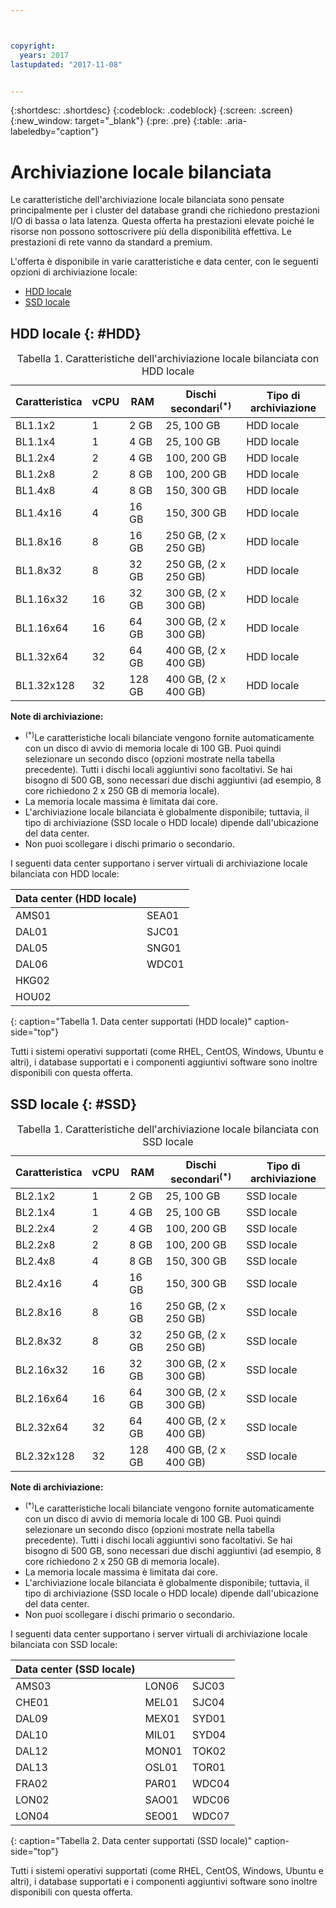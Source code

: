 ```yaml
---



copyright:
  years: 2017
lastupdated: "2017-11-08"


---
```


{:shortdesc: .shortdesc}
{:codeblock: .codeblock}
{:screen: .screen}
{:new_window: target="_blank"}
{:pre: .pre}
{:table: .aria-labeledby="caption"}

# Archiviazione locale bilanciata
Le caratteristiche dell'archiviazione locale bilanciata sono pensate principalmente per i cluster del database grandi che richiedono prestazioni I/O di bassa o lata latenza. Questa offerta ha prestazioni elevate poiché le risorse non possono sottoscrivere più della disponibilità effettiva. Le prestazioni di rete vanno da standard a premium.

L'offerta è disponibile in varie caratteristiche e data center, con le seguenti opzioni di archiviazione locale:

* [HDD locale](vsi_public_balanced_local.html#HDD)
* [SSD locale](vsi_public_balanced_local.html#SSD)

## HDD locale {: #HDD}
 
<table>
<CAPTION>Tabella 1. Caratteristiche dell'archiviazione locale bilanciata con HDD locale</CAPTION>
<THEAD>
<TR>
<th>Caratteristica</th>
<th>vCPU</th>
<th>RAM</th>
<th>Dischi secondari<sup>(*)</sup></th>
<th>Tipo di archiviazione</th>
</TR>
</THEAD>
<TBODY>
<tr>
<td>BL1.1x2</td>
<td>1</td>
<td>2 GB</td>
<td>25, 100 GB</td>
<td>HDD locale</td>
</tr>
<tr>
<td>BL1.1x4</td>
<td>1</td>
<td>4 GB</td>
<td>25, 100 GB</td>
<td>HDD locale</td>
</tr>
<tr>
<td>BL1.2x4</td>
<td>2</td>
<td>4 GB</td>
<td>100, 200 GB</td>
<td>HDD locale</td>
</tr>
<tr>
<td>BL1.2x8</td>
<td>2</td>
<td>8 GB</td>
<td>100, 200 GB</td>
<td>HDD locale</td>
</tr>
<tr>
<td>BL1.4x8</td>
<td>4</td>
<td>8 GB</td>
<td>150, 300 GB</td>
<td>HDD locale</td>
</tr>
<tr>
<td>BL1.4x16</td>
<td>4</td>
<td>16 GB</td>
<td>150, 300 GB</td>
<td>HDD locale</td>
</tr>
<tr>
<td>BL1.8x16</td>
<td>8</td>
<td>16 GB</td>
<td>250 GB, (2 x 250 GB)</td>
<td>HDD locale</td>
</tr>
<tr>
<td>BL1.8x32</td>
<td>8</td>
<td>32 GB</td>
<td>250 GB, (2 x 250 GB)</td>
<td>HDD locale</td>
</tr>
<tr>
<td>BL1.16x32</td>
<td>16</td>
<td>32 GB</td>
<td>300 GB, (2 x 300 GB)</td>
<td>HDD locale</td>
</tr>
<tr>
<td>BL1.16x64</td>
<td>16</td>
<td>64 GB</td>
<td>300 GB, (2 x 300 GB)</td>
<td>HDD locale</td>
</tr>
<tr>
<td>BL1.32x64</td>
<td>32</td>
<td>64 GB</td>
<td>400 GB, (2 x 400 GB)</td>
<td>HDD locale</td>
</tr>
<tr>
<td>BL1.32x128</td>
<td>32</td>
<td>128 GB</td>
<td>400 GB, (2 x 400 GB)</td>
<td>HDD locale</td>
</tr>
</TBODY>
</table>

**Note di archiviazione:**
* <sup>(*)</sup>Le caratteristiche locali bilanciate vengono fornite automaticamente con un disco di avvio di memoria locale di 100 GB. Puoi quindi selezionare un secondo disco (opzioni mostrate nella tabella precedente). Tutti i dischi locali aggiuntivi sono facoltativi. Se hai bisogno di 500 GB, sono necessari due dischi aggiuntivi (ad esempio, 8 core richiedono 2 x 250 GB di memoria locale).
*	La memoria locale massima è limitata dai core. 
*	L'archiviazione locale bilanciata è globalmente disponibile; tuttavia, il tipo di archiviazione (SSD locale o HDD locale) dipende dall'ubicazione del data center. 
*	Non puoi scollegare i dischi primario o secondario.

I seguenti data center supportano i server virtuali di archiviazione locale bilanciata con HDD locale:

|Data center (HDD locale) |        |
|------------ |------  |  
|AMS01        |SEA01   |
|DAL01        |SJC01   | 
|DAL05        |SNG01   |
|DAL06        |WDC01   |
|HKG02        |        |        
|HOU02        |        |  
{: caption="Tabella 1. Data center supportati (HDD locale)" caption-side="top"}

Tutti i sistemi operativi supportati (come RHEL, CentOS, Windows, Ubuntu e altri), i database supportati e i componenti aggiuntivi software sono inoltre disponibili con questa offerta.  

## SSD locale {: #SSD}
<table>
<CAPTION>Tabella 1. Caratteristiche dell'archiviazione locale bilanciata con SSD locale</CAPTION>
<THEAD>
<TR>
<th>Caratteristica</th>
<th>vCPU</th>
<th>RAM</th>
<th>Dischi secondari<sup>(*)</sup></th>
<th>Tipo di archiviazione</th>
</TR>
</THEAD>
<TBODY>
<tr>
<td>BL2.1x2</td>
<td>1</td>
<td>2 GB</td>
<td>25, 100 GB</td>
<td>SSD locale</td>
</tr>
<tr>
<td>BL2.1x4</td>
<td>1</td>
<td>4 GB</td>
<td>25, 100 GB</td>
<td>SSD locale</td>
</tr>
<tr>
<td>BL2.2x4</td>
<td>2</td>
<td>4 GB</td>
<td>100, 200 GB</td>
<td>SSD locale</td>
</tr>
<tr>
<td>BL2.2x8</td>
<td>2</td>
<td>8 GB</td>
<td>100, 200 GB</td>
<td>SSD locale</td>
</tr>
<tr>
<td>BL2.4x8</td>
<td>4</td>
<td>8 GB</td>
<td>150, 300 GB</td>
<td>SSD locale</td>
</tr>
<tr>
<td>BL2.4x16</td>
<td>4</td>
<td>16 GB</td>
<td>150, 300 GB</td>
<td>SSD locale</td>
</tr>
<tr>
<td>BL2.8x16</td>
<td>8</td>
<td>16 GB</td>
<td>250 GB, (2 x 250 GB)</td>
<td>SSD locale</td>
</tr>
<tr>
<td>BL2.8x32</td>
<td>8</td>
<td>32 GB</td>
<td>250 GB, (2 x 250 GB)</td>
<td>SSD locale</td>
</tr>
<tr>
<td>BL2.16x32</td>
<td>16</td>
<td>32 GB</td>
<td>300 GB, (2 x 300 GB)</td>
<td>SSD locale</td>
</tr>
<tr>
<td>BL2.16x64</td>
<td>16</td>
<td>64 GB</td>
<td>300 GB, (2 x 300 GB)</td>
<td>SSD locale</td>
</tr>
<tr>
<td>BL2.32x64</td>
<td>32</td>
<td>64 GB</td>
<td>400 GB, (2 x 400 GB)</td>
<td>SSD locale</td>
</tr>
<tr>
<td>BL2.32x128</td>
<td>32</td>
<td>128 GB</td>
<td>400 GB, (2 x 400 GB)</td>
<td>SSD locale</td>
</tr>
</TBODY>
</table>

**Note di archiviazione:**
* <sup>(*)</sup>Le caratteristiche locali bilanciate vengono fornite automaticamente con un disco di avvio di memoria locale di 100 GB. Puoi quindi selezionare un secondo disco (opzioni mostrate nella tabella precedente). Tutti i dischi locali aggiuntivi sono facoltativi. Se hai bisogno di 500 GB, sono necessari due dischi aggiuntivi (ad esempio, 8 core richiedono 2 x 250 GB di memoria locale).
*	La memoria locale massima è limitata dai core. 
*	L'archiviazione locale bilanciata è globalmente disponibile; tuttavia, il tipo di archiviazione (SSD locale o HDD locale) dipende dall'ubicazione del data center. 
*	Non puoi scollegare i dischi primario o secondario.

I seguenti data center supportano i server virtuali di archiviazione locale bilanciata con SSD locale:

|Data center (SSD locale) |        |         |
|------- |------  |------ | 
|AMS03   |LON06   |SJC03  |
|CHE01   |MEL01   |SJC04  | 
|DAL09   |MEX01   |SYD01  |
|DAL10   |MIL01   |SYD04  |
|DAL12   |MON01   |TOK02  |       
|DAL13   |OSL01   |TOR01  |
|FRA02   |PAR01   |WDC04  |
|LON02   |SAO01   |WDC06  |
|LON04   |SEO01   | WDC07 | 
{: caption="Tabella 2. Data center supportati (SSD locale)" caption-side="top"}

Tutti i sistemi operativi supportati (come RHEL, CentOS, Windows, Ubuntu e altri), i database supportati e i componenti aggiuntivi software sono inoltre disponibili con questa offerta.  
